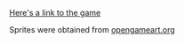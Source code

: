 [Here's a link to the game](https://miwst.github.io/FCC-Dungeon-Crawler/)

Sprites were obtained from [opengameart.org](http://opengameart.org/content/dawnlike-16x16-universal-rogue-like-tileset-v181)
